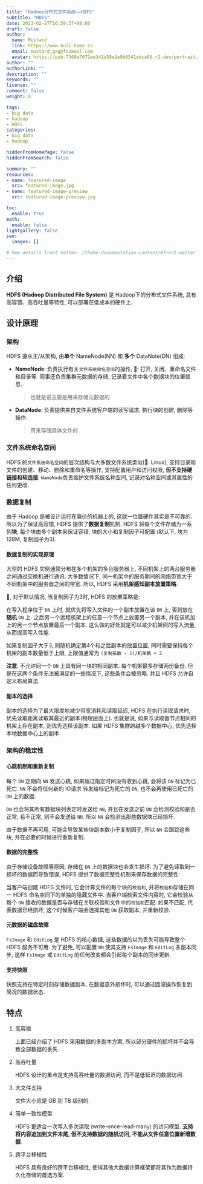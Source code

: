 ```yaml
---
title: "Hadoop分布式文件系统——HDFS"
subtitle: "HDFS"
date: 2023-02-27T16:59:57+08:00
draft: false
author:
  name: Mustard	
  link: https://www.buli-home.cn
  email: mustard_gxg@foxmail.com
  avatar: https://pub-7360a7072ee341a58e1e9b6541edca66.r2.dev/portrait/mustard.png
author: ""
authorLink: ""
description: ""
keywords: ""
license: ""
comment: false
weight: 0

tags:
- big data
- hadoop
- HDFS
categories:
- big data
- hadoop

hiddenFromHomePage: false
hiddenFromSearch: false

summary: ""
resources:
- name: featured-image
  src: featured-image.jpg
- name: featured-image-preview
  src: featured-image-preview.jpg

toc:
  enable: true
math:
  enable: false
lightgallery: false
seo:
  images: []

# See details front matter: /theme-documentation-content/#front-matter
---
```


<!--more-->

## 介绍

**HDFS (Hadoop Distributed File System)** 是 Hadoop下的分布式文件系统, 具有高容错、高吞吐量等特性, 可以部署在低成本的硬件上. 



## 设计原理

### 架构

HDFS 遵从主/从架构, 由**单个** NameNode(NN) 和 **多个** DataNote(DN) 组成:

* **NameNode**: 负责执行有关`文件系统命名空间`的操作, 🌰: 打开, 关闭、重命名文件和目录等. 同事还负责集群元数据的存储, 记录着文件中各个数据块的位置信息. 

  > 也就是说主要是用来存储元数据的. 

* **DataNode**: 负责提供来自文件系统客户端的读写请求, 执行块的创建, 删除等操作. 

  > 用来存储具体文件的. 



### 文件系统命名空间

HDFS 的`文件系统命名空间`的层次结构与大多数文件系统类似(🌰: Linux), 支持目录和文件的创建、移动、删除和重命名等操作, 支持配置用户和访问权限, **但不支持硬链接和软连接**. `NameNode`负责维护文件系统名称空间, 记录对名称空间或其属性的任何更改. 

 

### 数据复制

由于 Hadoop 是被设计运行在廉价的机器上的, 这就一位置硬件其实是不可靠的. 所以为了保证高容错, HDFS 提供了**数据复制**机制. HDFS 将每个文件存储为一系列**块**, 每个块由多个副本来保证容错, 块的大小和复制因子可配置 (默认下, 块为128M, 复制因子为3). 



#### 数据复制的实现原理

大型的 HDFS 实例通常分布在多个机架的多台服务器上, 不同机架上的两台服务器之间通过交换机进行通讯. 大多数情况下, 同一机架中的服务期间的网络带宽大于不同机架中的服务器之间的带宽. 所以, HDFS 采用**机架感知副本放置策略**. 



🌰, 对于默认情况, 当复制因子为3时, HDFS 的放置策略是:

在写入程序位于 `DN` 上时, 就优先将写入文件的一个副本放置在该 `DN` 上, 否则放在**随机** `DN` 上. 之后另一个远程机架上的任意一个节点上放置另一个副本, 并在该机加上的另一个节点放置最后一个副本. 这么做的好处就是可以减少机架间的写入流量, 从而提高写入性能. 



如果复制因子大于3, 则随机确定第4个和之后副本的放置位置, 同时需要保持每个机架的副本数量低于上限, 上限值通常为 `(复制系数 - 1)/机架数 + 2`. 

**注意**: 不允许同一个 `DN` 上具有同一块的相同副本. 每个机架最多存储两份备份. 但是在这两个条件无法被满足的一些情况下, 这些条件会被忽略. 并且 HDFS 允许自定义布局算法. 



#### 副本的选择

副本的选择为了最大限度地减少带宽消耗和读取延迟, HDFS 在执行读取请求时, 优先读取距离读取其最近的副本(物理层面上). 也就是说, 如果与读取器节点相同的机架上存在副本, 则优先选择该副本. 如果 HDFS 集群跨越多个数据中心, 优先选择本地数据中心上的副本. 



### 架构的稳定性

#### 心跳机制和重新复制

每个 `DN` 定期向 `NN` 发送心跳, 如果超过指定时间没有收到心跳, 会将该 `DN` 标记为已死亡. `NN` 不会将任何新的 IO请求 转发给标记为死亡的 `DN`, 也不会再使用已死亡的 `DN` 上的数据. 



`DN` 也会将其所有数据块列表定时发送给 `NN`, 并且在发送之前 `DN` 会检测校验和是否正常, 若不正常, 则不会发送给 `NN`. 所以 `NN` 会检测出那些数据块已经损坏. 



由于数据不再可用, 可能会导致某些块副本数小于复制因子, 所以 `NN` 会跟踪这些块, 并在必要的时候进行重新复制. 



#### 数据的完整性

由于存储设备故障等原因, 存储在 `DN` 上的数据块也会发生损坏. 为了避免读取到一损坏的数据而导致错误, HDFS 提供了数据完整性机制来保存数据的完整性:

当客户端创建 HDFS 文件时,  它会计算文件的每个块的`校验和`, 并将`校验和`存储在同一 HDFS 命名空间下的单独的隐藏文件中. 当客户端检索文件内容时, 它会校验从每个 `DN` 接收的数据是否与存储在关联校验和文件中的`校验和`匹配. 如果不匹配, 代表数据已经损坏, 这个时候客户端会选择其他 `DN` 获取副本, 并重新校验. 



#### 元数据的磁盘故障

`FsImage` 和 `EditLog` 是 HDFS 的核心数据, 这些数据的以为丢失可能导致整个 HDFS 服务不可用. 为了避免, 可以配置 `NN` 使其支持 `FsImage` 和 `EditLog` 多副本同步, 这样 `FsImage` 或 `EditLog` 的任何改变都会引起每个副本的同步更新. 



#### 支持快照

快照支持在特定时刻存储数据副本, 在数据意外损坏时, 可以通过回滚操作恢复到简况的数据状态. 



## 特点

1. 高容错

   上面已经介绍了 HDFS 采用数据的多副本方案, 所以部分硬件的损坏并不会导致全部数据的丢失. 

2. 高吞吐量

   HDFS 设计的重点是支持高吞吐量的数据访问, 而不是低延迟的数据访问. 

3. 大文件支持

   文件大小应是 GB 到 TB 级别的. 

4. 简单一致性模型

   HDFS 更适合一次写入多次读取 (write-once-read-many) 的访问模型. **支持将内容追加到文件末尾, 但不支持数据的随机访问, 不能从文件任意位置新增数据**.

5. 跨平台移植性

   HDFS 具有良好的跨平台移植性, 使得其他大数据计算框架都将其作为数据持久化存储的首选方案. 